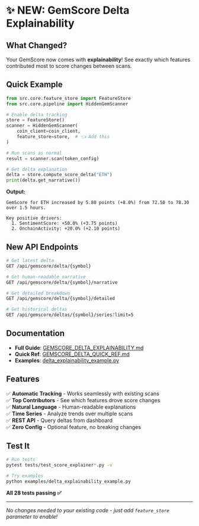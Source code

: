 # ✨ NEW: GemScore Delta Explainability

## What Changed?

Your GemScore now comes with **explainability**! See exactly which features contributed most to score changes between scans.

## Quick Example

```python
from src.core.feature_store import FeatureStore
from src.core.pipeline import HiddenGemScanner

# Enable delta tracking
store = FeatureStore()
scanner = HiddenGemScanner(
    coin_client=coin_client,
    feature_store=store,  # 👈 Add this
)

# Run scans as normal
result = scanner.scan(token_config)

# Get delta explanation
delta = store.compute_score_delta("ETH")
print(delta.get_narrative())
```

**Output:**
```
GemScore for ETH increased by 5.80 points (+8.0%) from 72.50 to 78.30 over 1.5 hours.

Key positive drivers:
  1. SentimentScore: +50.0% (+3.75 points)
  2. OnchainActivity: +20.0% (+2.10 points)
```

## New API Endpoints

```bash
# Get latest delta
GET /api/gemscore/delta/{symbol}

# Get human-readable narrative  
GET /api/gemscore/delta/{symbol}/narrative

# Get detailed breakdown
GET /api/gemscore/delta/{symbol}/detailed

# Get historical deltas
GET /api/gemscore/deltas/{symbol}/series?limit=5
```

## Documentation

- **Full Guide**: [GEMSCORE_DELTA_EXPLAINABILITY.md](../GEMSCORE_DELTA_EXPLAINABILITY.md)
- **Quick Ref**: [GEMSCORE_DELTA_QUICK_REF.md](../GEMSCORE_DELTA_QUICK_REF.md)
- **Examples**: [delta_explainability_example.py](https://github.com/CrisisCore-Systems/Autotrader/blob/main/examples/delta_explainability_example.py)

## Features

✅ **Automatic Tracking** - Works seamlessly with existing scans  
✅ **Top Contributors** - See which features drove score changes  
✅ **Natural Language** - Human-readable explanations  
✅ **Time Series** - Analyze trends over multiple scans  
✅ **REST API** - Query deltas from dashboard  
✅ **Zero Config** - Optional feature, no breaking changes  

## Test It

```bash
# Run tests
pytest tests/test_score_explainer*.py -v

# Try examples
python examples/delta_explainability_example.py
```

**All 28 tests passing ✅**

---

*No changes needed to your existing code - just add `feature_store` parameter to enable!*
